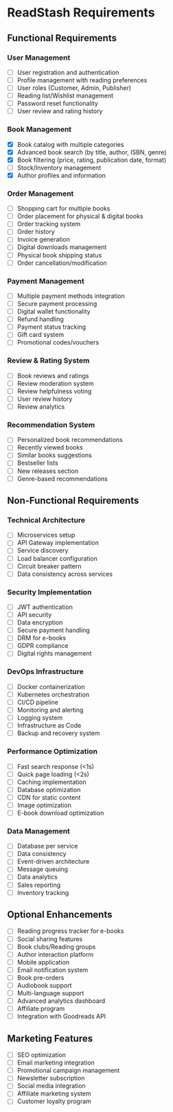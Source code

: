 # ReadStash Requirements

## Functional Requirements

### User Management
- [ ] User registration and authentication
- [ ] Profile management with reading preferences
- [ ] User roles (Customer, Admin, Publisher)
- [ ] Reading list/Wishlist management
- [ ] Password reset functionality
- [ ] User review and rating history

### Book Management
- [x] Book catalog with multiple categories
- [x] Advanced book search (by title, author, ISBN, genre)
- [x] Book filtering (price, rating, publication date, format)
- [ ] Stock/Inventory management
- [x] Author profiles and information

### Order Management
- [ ] Shopping cart for multiple books
- [ ] Order placement for physical & digital books
- [ ] Order tracking system
- [ ] Order history
- [ ] Invoice generation
- [ ] Digital downloads management
- [ ] Physical book shipping status
- [ ] Order cancellation/modification

### Payment Management
- [ ] Multiple payment methods integration
- [ ] Secure payment processing
- [ ] Digital wallet functionality
- [ ] Refund handling
- [ ] Payment status tracking
- [ ] Gift card system
- [ ] Promotional codes/vouchers

### Review & Rating System
- [ ] Book reviews and ratings
- [ ] Review moderation system
- [ ] Review helpfulness voting
- [ ] User review history
- [ ] Review analytics

### Recommendation System
- [ ] Personalized book recommendations
- [ ] Recently viewed books
- [ ] Similar books suggestions
- [ ] Bestseller lists
- [ ] New releases section
- [ ] Genre-based recommendations

## Non-Functional Requirements

### Technical Architecture
- [ ] Microservices setup
- [ ] API Gateway implementation
- [ ] Service discovery
- [ ] Load balancer configuration
- [ ] Circuit breaker pattern
- [ ] Data consistency across services

### Security Implementation
- [ ] JWT authentication
- [ ] API security
- [ ] Data encryption
- [ ] Secure payment handling
- [ ] DRM for e-books
- [ ] GDPR compliance
- [ ] Digital rights management

### DevOps Infrastructure
- [ ] Docker containerization
- [ ] Kubernetes orchestration
- [ ] CI/CD pipeline
- [ ] Monitoring and alerting
- [ ] Logging system
- [ ] Infrastructure as Code
- [ ] Backup and recovery system

### Performance Optimization
- [ ] Fast search response (<1s)
- [ ] Quick page loading (<2s)
- [ ] Caching implementation
- [ ] Database optimization
- [ ] CDN for static content
- [ ] Image optimization
- [ ] E-book download optimization

### Data Management
- [ ] Database per service
- [ ] Data consistency
- [ ] Event-driven architecture
- [ ] Message queuing
- [ ] Data analytics
- [ ] Sales reporting
- [ ] Inventory tracking

## Optional Enhancements
- [ ] Reading progress tracker for e-books
- [ ] Social sharing features
- [ ] Book clubs/Reading groups
- [ ] Author interaction platform
- [ ] Mobile application
- [ ] Email notification system
- [ ] Book pre-orders
- [ ] Audiobook support
- [ ] Multi-language support
- [ ] Advanced analytics dashboard
- [ ] Affiliate program
- [ ] Integration with Goodreads API

## Marketing Features
- [ ] SEO optimization
- [ ] Email marketing integration
- [ ] Promotional campaign management
- [ ] Newsletter subscription
- [ ] Social media integration
- [ ] Affiliate marketing system
- [ ] Customer loyalty program